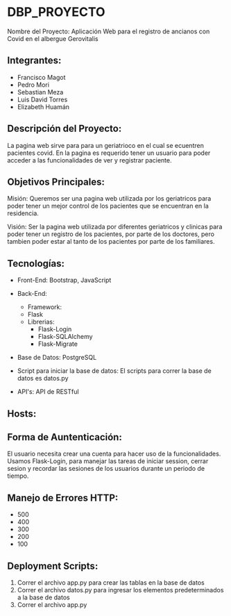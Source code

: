 # DBP_PROYECTO

Nombre del Proyecto: Aplicación Web para el registro de ancianos con Covid en el albergue Gerovitalis

## **Integrantes:**
- Francisco Magot
- Pedro Mori
- Sebastian Meza
- Luis David Torres
- Elizabeth Huamán

## **Descripción del Proyecto:**
La pagina web sirve para para un geriatrioco en el cual se ecuentren pacientes covid. En la pagina es requerido tener un usuario para poder acceder a las funcionalidades de ver y registrar paciente.

## **Objetivos Principales:**

Misión: Queremos ser una pagina web utilizada por los geriatricos para poder tener un mejor control de los pacientes que se encuentran en la residencia.

Visión: Ser la pagina web utilizada por diferentes geriatricos y clinicas para poder tener un registro de los pacientes, por parte de los doctores, pero tambien poder estar al tanto de los pacientes por parte de los familiares.


## **Tecnologías:**

- Front-End: Bootstrap, JavaScript

- Back-End: 
    - Framework:
    - Flask
    - Librerias:
        - Flask-Login
        - Flask-SQLAlchemy
        - Flask-Migrate

- Base de Datos: PostgreSQL

- Script para iniciar la base de datos: El scripts para correr la base de datos es datos.py


- API's: API de RESTful

## **Hosts:**

## **Forma de Auntenticación:**
El usuario necesita crear una cuenta para hacer uso de la funcionalidades. 
Usamos Flask-Login, para manejar las tareas de iniciar session, cerrar sesion y recordar las sesiones de los usuarios durante un periodo de tiempo.

## **Manejo de Errores HTTP:**
- 500
- 400
- 300
- 200
- 100

## **Deployment Scripts:**
1. Correr el archivo app.py para crear las tablas en la base de datos
2. Correr el archivo datos.py para ingresar los elementos predeterminados a la base de datos
3. Correr el archivo app.py
